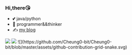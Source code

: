 ### Hi,there😘
- 💕 java/python
- 🔭 programmer&&thinker
- ✍️ [my blog](https://blog.zhang0.cool)
<img align="" height="137px" src="https://github-readme-stats.vercel.app/api?username=Cheung0-bit&show_icons=true&theme=transparent" />
<img align="" height="137px" src="https://github-readme-stats.vercel.app/api/top-langs/?username=Cheung0-bit&layout=compact&hide=html" />
![](https://github.com/Cheung0-bit/Cheung0-bit/blob/master/assets/github-contribution-grid-snake.svg)

